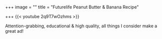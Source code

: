 +++
image = ""
title = "Futurelife Peanut Butter & Banana Recipe"

+++
{{< youtube 2q9T7wOzhms >}}

Attention-grabbing, educational & high quality, all things I consider make a great ad!